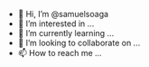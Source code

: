 - 👋 Hi, I’m @samuelsoaga
- 👀 I’m interested in ...
- 🌱 I’m currently learning ...
- 💞️ I’m looking to collaborate on ...
- 📫 How to reach me ...

<!---
femisoaga/femisoaga is a ✨ special ✨ repository because its `README.md` (this file) appears on your GitHub profile.
You can click the Preview link to take a look at your changes.
--->
